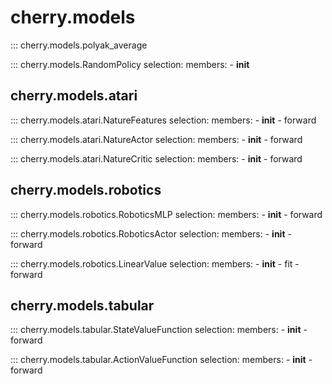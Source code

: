 
# cherry.models

::: cherry.models.polyak_average

::: cherry.models.RandomPolicy
    selection:
      members:
        - __init__

## cherry.models.atari

::: cherry.models.atari.NatureFeatures
    selection:
      members:
        - __init__
        - forward

::: cherry.models.atari.NatureActor
    selection:
      members:
        - __init__
        - forward

::: cherry.models.atari.NatureCritic
    selection:
      members:
        - __init__
        - forward

## cherry.models.robotics

::: cherry.models.robotics.RoboticsMLP
    selection:
      members:
        - __init__
        - forward

::: cherry.models.robotics.RoboticsActor
    selection:
      members:
        - __init__
        - forward

::: cherry.models.robotics.LinearValue
    selection:
      members:
        - __init__
        - fit
        - forward

## cherry.models.tabular

::: cherry.models.tabular.StateValueFunction
    selection:
      members:
        - __init__
        - forward

::: cherry.models.tabular.ActionValueFunction
    selection:
      members:
        - __init__
        - forward

